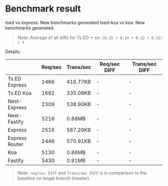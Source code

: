 # Benchmark result

tsed vs express: New benchmarks generated
tsed-koa vs koa: New benchmarks generated.

> Note: 
> Average of all diffs for Ts.ED-* so: `(0.15 + 0.14 + 0.12 + 0.12) / 4`

Details:

|                | Req/sec | Trans/sec | Req/sec DIFF | Trans/sec DIFF |
| -------------- | ------- | --------- | ------------ | -------------- |
| Ts.ED Express  | 1466    | 410.77KB  | -            | -              |
| Ts.ED Koa      | 1682    | 335.08KB  | -            | -              |
| Nest-Express   | 2309    | 538.90KB  | -            | -              |
| Nest-Fastify   | 5216    | 0.88MB    | -            | -              |
| Express        | 2516    | 587.26KB  | -            | -              |
| Express Router | 2446    | 570.91KB  | -            | -              |
| Koa            | 5130    | 0.86MB    | -            | -              |
| Fastify        | 5430    | 0.91MB    | -            | -              |

> Note:
> `req/sec DIFF` and `Trans/sec DIFF` is in comparison to the baseline on target branch (master).